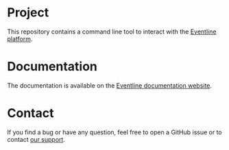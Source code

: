 # Project
This repository contains a command line tool to interact with the [Eventline
platform](https://eventline.net).

# Documentation
The documentation is available on the [Eventline documentation
website](https://doc.eventline.net/tools/evcli).

# Contact
If you find a bug or have any question, feel free to open a GitHub issue or to
contact [our support](mailto:support@eventline.net).

